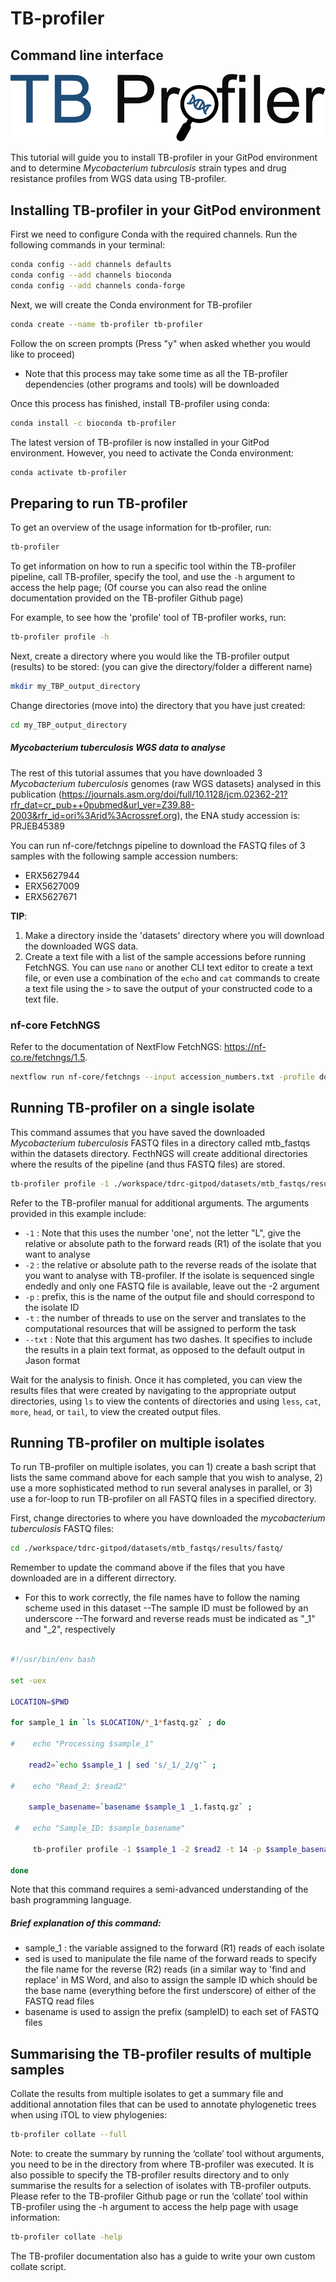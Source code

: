 # TB-profiler
## Command line interface

[![N|Solid](https://raw.githubusercontent.com/jodyphelan/jodyphelan_github_io_old/master/img/tb-profiler-logo-rectangle.png)](https://github.com/jodyphelan/TBProfiler)



This tutorial will guide you to install TB-profiler in your GitPod environment and to determine *Mycobacterium tubrculosis* strain types and drug resistance profiles from WGS data using TB-profiler. 



## Installing TB-profiler in your GitPod environment

First we need to configure Conda with the required channels. Run the following commands in your terminal:

```bash
conda config --add channels defaults
conda config --add channels bioconda
conda config --add channels conda-forge
```
Next, we will create the Conda environment for TB-profiler

```bash
conda create --name tb-profiler tb-profiler
```
Follow the on screen prompts (Press "y" when asked whether you would like to proceed)

- Note that this process may take some time as all the TB-profiler dependencies (other programs and tools) will be downloaded

Once this process has finished, install TB-profiler using conda: 

```bash
conda install -c bioconda tb-profiler
```

The latest version of TB-profiler is now installed in your GitPod environment. However, you need to activate the Conda environment: 

```bash
conda activate tb-profiler
```

## Preparing to run TB-profiler

To get an overview of the usage information for tb-profiler, run: 

```bash
tb-profiler
```

To get information on how to run a specific tool within the TB-profiler pipeline, call TB-profiler, specify the tool, and use the `-h` argument to access the help page; 
(Of course you can also read the online documentation provided on the TB-profiler Github page)

For example, to see how the 'profile' tool of TB-profiler works, run: 

```bash
tb-profiler profile -h
```

Next, create a directory where you would like the TB-profiler output (results) to be stored: 
(you can give the directory/folder a different name)

```bash
mkdir my_TBP_output_directory
```

Change directories (move into) the directory that you have just created: 

```bash
cd my_TBP_output_directory
```
##### *Mycobacterium tuberculosis* WGS data to analyse


The rest of this tutorial assumes that you have downloaded 3 *Mycobacterium tuberculosis* genomes (raw WGS datasets) analysed in this publication (https://journals.asm.org/doi/full/10.1128/jcm.02362-21?rfr_dat=cr_pub++0pubmed&url_ver=Z39.88-2003&rfr_id=ori%3Arid%3Acrossref.org), the ENA study accession is: PRJEB45389 

You can run nf-core/fetchngs pipeline to download the FASTQ files of 3 samples with the following sample accession numbers: 

- ERX5627944	
- ERX5627009	
- ERX5627671	


**TIP**: 
1) Make a directory inside the 'datasets' directory where you will download the downloaded WGS data. 
2) Create a text file with a list of the sample accessions before running FetchNGS. You can use `nano`  or another CLI text editor to create a text file, or even use a combination of the `echo` and `cat` commands to create a text file using the `>` to save the output of your constructed code to a text file. 

### nf-core FetchNGS

Refer to the documentation of NextFlow FetchNGS: https://nf-co.re/fetchngs/1.5.
```sh
nextflow run nf-core/fetchngs --input accession_numbers.txt -profile docker
```




## Running TB-profiler on a single isolate

This command assumes that you have saved the downloaded *Mycobacterium tuberculosis* FASTQ files in a directory called mtb_fastqs within the datasets directory. FecthNGS will create additional directories where the results of the pipeline (and thus FASTQ files) are stored. 

```bash
tb-profiler profile -1 ./workspace/tdrc-gitpod/datasets/mtb_fastqs/results/fastq/ERX5627009_ERR5987184_1.fastq.gz -2 /workspace/tdrc-gitpod/datasets/mtb_fastqs/results/fastq/ERX5627009_ERR5987184_2.fastq.gz -p ERX5627009 -t 12 --txt
```

Refer to the TB-profiler manual for additional arguments. The arguments provided in this example include: 

- `-1` : Note that this uses the number 'one', not the letter "L", give the relative or absolute path to the forward reads (R1) of the isolate that you want to analyse
- `-2` : the relative or absolute path to the reverse reads of the isolate that you want to analyse with TB-profiler. If the isolate is sequenced single endedly and only one FASTQ file is available, leave out the -2 argument
- `-p` : prefix, this is the name of the output file and should correspond to the isolate ID
- `-t` : the number of threads to use on the server and translates to the computational resources that will be assigned to perform the task
- `--txt` : Note that this argument has two dashes. It specifies to include the results in a plain text format, as opposed to the default output in Jason format

Wait for the analysis to finish. Once it has completed, you can view the results files that were created by navigating to the appropriate output directories, using `ls` to view the contents of directories and using `less`, `cat`, `more`, `head`, or `tail`, to view the created output files. 

## Running TB-profiler on multiple isolates 

To run TB-profiler on multiple isolates, you can 1) create a bash script that lists the same command above for each sample that you wish to analyse, 2) use a more sophisticated method to run several analyses in parallel, or 3) use a for-loop to run TB-profiler on all FASTQ files in a specified directory. 

First, change directories to where you have downloaded the *mycobacterium tuberculosis* FASTQ files:
```bash
cd ./workspace/tdrc-gitpod/datasets/mtb_fastqs/results/fastq/
```
Remember to update the command above if the files that you have downloaded are in a different dirrectory.  

- For this to work correctly, the file names have to follow the naming scheme used in this dataset
--The sample ID must be followed by an underscore
--The forward and reverse reads must be indicated as "_1" and "_2", respectively




```bash

#!/usr/bin/env bash

set -uex

LOCATION=$PWD

for sample_1 in `ls $LOCATION/*_1*fastq.gz` ; do

#    echo "Processing $sample_1"

    read2=`echo $sample_1 | sed 's/_1/_2/g'` ; 
    
#    echo "Read_2: $read2"
    
    sample_basename=`basename $sample_1 _1.fastq.gz` ;

 #   echo "Sample_ID: $sample_basename"
    
     tb-profiler profile -1 $sample_1 -2 $read2 -t 14 -p $sample_basename --txt; 

done
```
Note that this command requires a semi-advanced understanding of the bash programming language. 
##### Brief explanation of this command: 

- sample_1 : the variable assigned to the forward (R1) reads of each isolate
- sed is used to manipulate the file name of the forward reads to specify the file name for the reverse (R2) reads (in a similar way to 'find and replace' in MS Word, and also to assign the sample ID which should be the base name (everything before the first underscore) of either of the FASTQ read files
- basename is used to assign the prefix (sampleID) to each set of FASTQ files


## Summarising the TB-profiler results of multiple samples 

Collate the results from multiple isolates to get a summary file and additional annotation files that can be used to annotate phylogenetic trees when using iTOL to view phylogenies:

```bash
tb-profiler collate --full
```
Note: to create the summary by running the ‘collate’ tool without arguments, you need to be in the directory from where TB-profiler was executed. It is also possible to specify the TB-profiler results directory and to only summarise the results for a selection of isolates with TB-profiler outputs. Please refer to the TB-profiler Github page or run the ‘collate’ tool within TB-profiler using the -h argument to access the help page with usage information:

```bash
tb-profiler collate -help
```

The TB-profiler documentation also has a guide to write your own custom collate script. 


  

